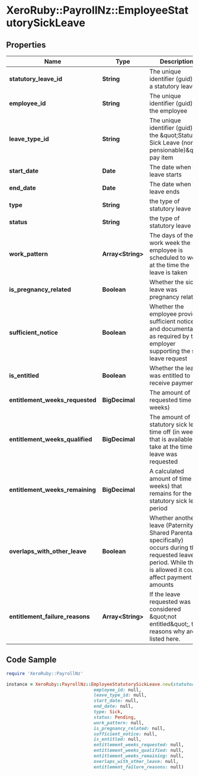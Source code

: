 # XeroRuby::PayrollNz::EmployeeStatutorySickLeave

## Properties

Name | Type | Description | Notes
------------ | ------------- | ------------- | -------------
**statutory_leave_id** | **String** | The unique identifier (guid) of a statutory leave | [optional] 
**employee_id** | **String** | The unique identifier (guid) of the employee | 
**leave_type_id** | **String** | The unique identifier (guid) of the \&quot;Statutory Sick Leave (non-pensionable)\&quot; pay item | 
**start_date** | **Date** | The date when the leave starts | 
**end_date** | **Date** | The date when the leave ends | 
**type** | **String** | the type of statutory leave | [optional] 
**status** | **String** | the type of statutory leave | [optional] 
**work_pattern** | **Array&lt;String&gt;** | The days of the work week the employee is scheduled to work at the time the leave is taken | 
**is_pregnancy_related** | **Boolean** | Whether the sick leave was pregnancy related | 
**sufficient_notice** | **Boolean** | Whether the employee provided sufficient notice and documentation as required by the employer supporting the sick leave request | 
**is_entitled** | **Boolean** | Whether the leave was entitled to receive payment | [optional] 
**entitlement_weeks_requested** | **BigDecimal** | The amount of requested time (in weeks) | [optional] 
**entitlement_weeks_qualified** | **BigDecimal** | The amount of statutory sick leave time off (in weeks) that is available to take at the time the leave was requested | [optional] 
**entitlement_weeks_remaining** | **BigDecimal** | A calculated amount of time (in weeks) that remains for the statutory sick leave period | [optional] 
**overlaps_with_other_leave** | **Boolean** | Whether another leave (Paternity, Shared Parental specifically) occurs during the requested leave&#39;s period. While this is allowed it could affect payment amounts | [optional] 
**entitlement_failure_reasons** | **Array&lt;String&gt;** | If the leave requested was considered \&quot;not entitled\&quot;, the reasons why are listed here. | [optional] 

## Code Sample

```ruby
require 'XeroRuby::PayrollNz'

instance = XeroRuby::PayrollNz::EmployeeStatutorySickLeave.new(statutory_leave_id: null,
                                 employee_id: null,
                                 leave_type_id: null,
                                 start_date: null,
                                 end_date: null,
                                 type: Sick,
                                 status: Pending,
                                 work_pattern: null,
                                 is_pregnancy_related: null,
                                 sufficient_notice: null,
                                 is_entitled: null,
                                 entitlement_weeks_requested: null,
                                 entitlement_weeks_qualified: null,
                                 entitlement_weeks_remaining: null,
                                 overlaps_with_other_leave: null,
                                 entitlement_failure_reasons: null)
```


